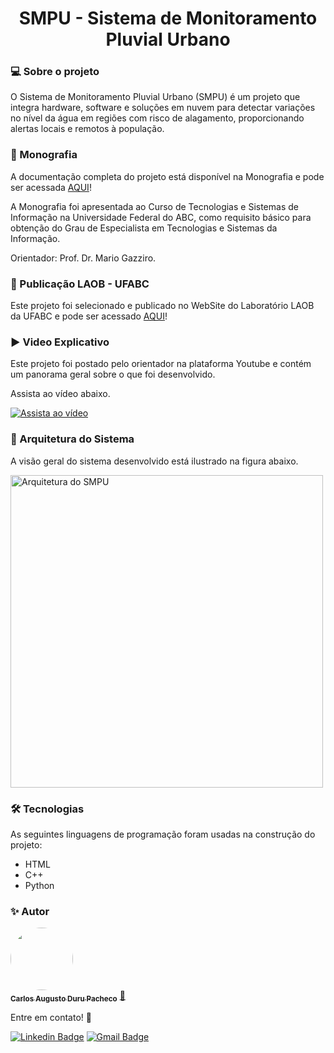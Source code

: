 <h1 align="center">SMPU - Sistema de Monitoramento Pluvial Urbano</h1>

### 💻 Sobre o projeto

O Sistema de Monitoramento Pluvial Urbano (SMPU) é um projeto que integra hardware, software e soluções em nuvem para detectar variações no nível da água em regiões com risco de alagamento, proporcionando alertas locais e remotos à população.

### 📄 Monografia

A documentação completa do projeto está disponível na Monografia e pode ser acessada
        <a href="https://github.com/carlosaugustodpacheco/smpu-ufabc/blob/main/Monografia/CARLOS_PACHECO-SISTEMA-DE-MONITORAMENTO-PLUVIAL-URBANO-2024.docx%20(5).pdf" target="_blank">AQUI</a>!

A Monografia foi apresentada ao Curso de Tecnologias e Sistemas de Informação na Universidade Federal do ABC, como requisito básico para obtenção do Grau de Especialista em Tecnologias e Sistemas da Informação.

Orientador: Prof. Dr. Mario Gazziro.

### 🔗 Publicação LAOB - UFABC

Este projeto foi selecionado e publicado no WebSite do Laboratório LAOB da UFABC e pode ser acessado <a href="https://laob.pesquisa.ufabc.edu.br/project33.html" target="_blank">AQUI</a>!

### ▶️ Video Explicativo

Este projeto foi postado pelo orientador na plataforma Youtube e contém um panorama geral sobre o que foi desenvolvido.

Assista ao vídeo abaixo.

[![Assista ao vídeo](https://img.youtube.com/vi/wfxlhJ1zvKM/0.jpg)](https://www.youtube.com/watch?v=wfxlhJ1zvKM)

### 🧩 Arquitetura do Sistema

A visão geral do sistema desenvolvido está ilustrado na figura abaixo.

<img src="https://github.com/user-attachments/assets/aad99023-ec47-434d-a7b4-3e001fdc813d" alt="Arquitetura do SMPU" width="500">


### 🛠 Tecnologias

As seguintes linguagens de programação foram usadas na construção do projeto:

- HTML
- C++
- Python

### ✨ Autor

<a href="https://github.com/carlosaugustodpacheco">
 <img style="border-radius: 50%;" src="https://avatars.githubusercontent.com/u/68930974?v=4" width="100px;" alt=""/>
 <br />
 <sub><b>Carlos Augusto Duru Pacheco</b></sub></a> <a href="https://github.com/carlosaugustodpacheco" title="Github">🚀</a>
 
  Entre em contato! 👋
  
   [![Linkedin Badge](https://img.shields.io/badge/-Carlos-blue?style=flat-square&logo=Linkedin&logoColor=white&link=https://www.linkedin.com/in/carlosaugustodpacheco/)](https://www.linkedin.com/in/carlosaugustodpacheco/) 
[![Gmail Badge](https://img.shields.io/badge/-carlosaugustodpacheco@gmail.com-c14438?style=flat-square&logo=Gmail&logoColor=white&link=mailto:carlosaugustodpacheco@gmail.com)](mailto:carlosaugustodpacheco@gmail.com)
